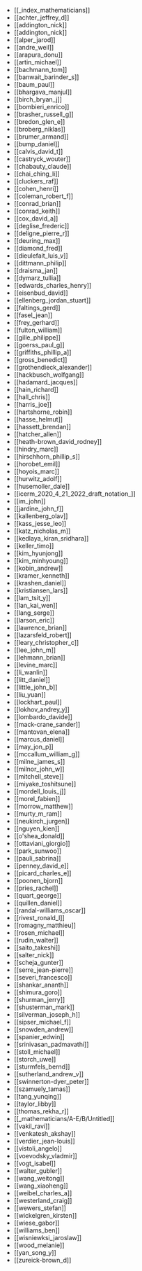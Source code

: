 - [[_index_mathematicians]]
- [[achter_jeffrey_d]]
- [[addington_nick]]
- [[addington_nick]]
- [[alper_jarod]]
- [[andre_weil]]
- [[arapura_donu]]
- [[artin_michael]]
- [[bachmann_tom]]
- [[banwait_barinder_s]]
- [[baum_paul]]
- [[bhargava_manjul]]
- [[birch_bryan_j]]
- [[bombieri_enrico]]
- [[brasher_russell_g]]
- [[bredon_glen_e]]
- [[broberg_niklas]]
- [[brumer_armand]]
- [[bump_daniel]]
- [[calvis_david_t]]
- [[castryck_wouter]]
- [[chabauty_claude]]
- [[chai_ching_li]]
- [[cluckers_raf]]
- [[cohen_henri]]
- [[coleman_robert_f]]
- [[conrad_brian]]
- [[conrad_keith]]
- [[cox_david_a]]
- [[deglise_frederic]]
- [[deligne_pierre_r]]
- [[deuring_max]]
- [[diamond_fred]]
- [[dieulefait_luis_v]]
- [[dittmann_philip]]
- [[draisma_jan]]
- [[dymarz_tullia]]
- [[edwards_charles_henry]]
- [[eisenbud_david]]
- [[ellenberg_jordan_stuart]]
- [[faltings_gerd]]
- [[fasel_jean]]
- [[frey_gerhard]]
- [[fulton_william]]
- [[gille_philippe]]
- [[goerss_paul_g]]
- [[griffiths_phillip_a]]
- [[gross_benedict]]
- [[grothendieck_alexander]]
- [[hackbusch_wolfgang]]
- [[hadamard_jacques]]
- [[hain_richard]]
- [[hall_chris]]
- [[harris_joe]]
- [[hartshorne_robin]]
- [[hasse_helmut]]
- [[hassett_brendan]]
- [[hatcher_allen]]
- [[heath-brown_david_rodney]]
- [[hindry_marc]]
- [[hirschhorn_phillip_s]]
- [[horobet_emil]]
- [[hoyois_marc]]
- [[hurwitz_adolf]]
- [[husemoller_dale]]
- [[icerm_2020_4_21_2022_draft_notation_]]
- [[im_john]]
- [[jardine_john_f]]
- [[kallenberg_olav]]
- [[kass_jesse_leo]]
- [[katz_nicholas_m]]
- [[kedlaya_kiran_sridhara]]
- [[keller_timo]]
- [[kim_hyunjong]]
- [[kim_minhyoung]]
- [[kobin_andrew]]
- [[kramer_kenneth]]
- [[krashen_daniel]]
- [[kristiansen_lars]]
- [[lam_tsit_y]]
- [[lan_kai_wen]]
- [[lang_serge]]
- [[larson_eric]]
- [[lawrence_brian]]
- [[lazarsfeld_robert]]
- [[leary_christopher_c]]
- [[lee_john_m]]
- [[lehmann_brian]]
- [[levine_marc]]
- [[li_wanlin]]
- [[litt_daniel]]
- [[little_john_b]]
- [[liu_yuan]]
- [[lockhart_paul]]
- [[lokhov_andrey_y]]
- [[lombardo_davide]]
- [[mack-crane_sander]]
- [[mantovan_elena]]
- [[marcus_daniel]]
- [[may_jon_p]]
- [[mccallum_william_g]]
- [[milne_james_s]]
- [[milnor_john_w]]
- [[mitchell_steve]]
- [[miyake_toshitsune]]
- [[mordell_louis_j]]
- [[morel_fabien]]
- [[morrow_matthew]]
- [[murty_m_ram]]
- [[neukirch_jurgen]]
- [[nguyen_kien]]
- [[o'shea_donald]]
- [[ottaviani_giorgio]]
- [[park_sunwoo]]
- [[pauli_sabrina]]
- [[penney_david_e]]
- [[picard_charles_e]]
- [[poonen_bjorn]]
- [[pries_rachel]]
- [[quart_george]]
- [[quillen_daniel]]
- [[randal-williams_oscar]]
- [[rivest_ronald_l]]
- [[romagny_matthieu]]
- [[rosen_michael]]
- [[rudin_walter]]
- [[saito_takeshi]]
- [[salter_nick]]
- [[scheja_gunter]]
- [[serre_jean-pierre]]
- [[severi_francesco]]
- [[shankar_ananth]]
- [[shimura_goro]]
- [[shurman_jerry]]
- [[shusterman_mark]]
- [[silverman_joseph_h]]
- [[sipser_michael_f]]
- [[snowden_andrew]]
- [[spanier_edwin]]
- [[srinivasan_padmavathi]]
- [[stoll_michael]]
- [[storch_uwe]]
- [[sturmfels_bernd]]
- [[sutherland_andrew_v]]
- [[swinnerton-dyer_peter]]
- [[szamuely_tamas]]
- [[tang_yunqing]]
- [[taylor_libby]]
- [[thomas_rekha_r]]
- [[_mathematicians/A-E/B/Untitled]]
- [[vakil_ravi]]
- [[venkatesh_akshay]]
- [[verdier_jean-louis]]
- [[vistoli_angelo]]
- [[voevodsky_vladmir]]
- [[vogt_isabel]]
- [[walter_gubler]]
- [[wang_weitong]]
- [[wang_xiaoheng]]
- [[weibel_charles_a]]
- [[westerland_craig]]
- [[wewers_stefan]]
- [[wickelgren_kirsten]]
- [[wiese_gabor]]
- [[williams_ben]]
- [[wisniewksi_jaroslaw]]
- [[wood_melanie]]
- [[yan_song_y]]
- [[zureick-brown_d]]